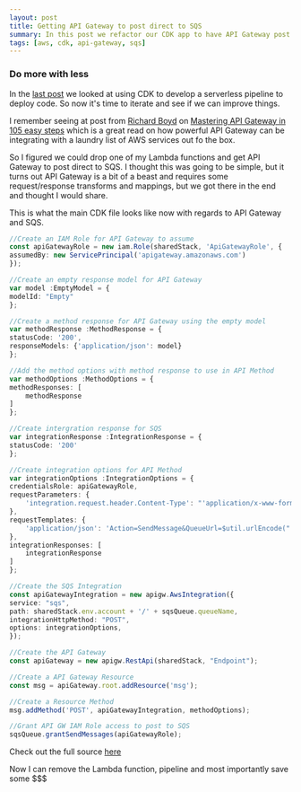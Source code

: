 ```yaml
---
layout: post
title: Getting API Gateway to post direct to SQS
summary: In this post we refactor our CDK app to have API Gateway post directly to SQS and remove the need for Lambda to do this.
tags: [aws, cdk, api-gateway, sqs]
---
```


### Do more with less

In the [last post] we looked at using CDK to develop a serverless pipeline to deploy code. So now it's time to iterate and see if we can improve things.

I remember seeing at post from [Richard Boyd] on [Mastering API Gateway in 105 easy steps] which is a great read on how powerful API Gateway can be integrating with a laundry list of AWS services out fo the box.

So I figured we could drop one of my Lambda functions and get API Gateway to post direct to SQS. I thought this was going to be simple, but it turns out API Gateway is a bit of a beast and requires some request/response transforms and mappings, but we got there in the end and thought I would share.

This is what the main CDK file looks like now with regards to API Gateway and SQS.

```typescript
//Create an IAM Role for API Gateway to assume
const apiGatewayRole = new iam.Role(sharedStack, 'ApiGatewayRole', {
assumedBy: new ServicePrincipal('apigateway.amazonaws.com')
});

//Create an empty response model for API Gateway
var model :EmptyModel = {
modelId: "Empty"
};

//Create a method response for API Gateway using the empty model
var methodResponse :MethodResponse = {
statusCode: '200',
responseModels: {'application/json': model}
};

//Add the method options with method response to use in API Method
var methodOptions :MethodOptions = {
methodResponses: [
    methodResponse
]
};

//Create intergration response for SQS
var integrationResponse :IntegrationResponse = {
statusCode: '200'
};

//Create integration options for API Method
var integrationOptions :IntegrationOptions = {
credentialsRole: apiGatewayRole,
requestParameters: {
    'integration.request.header.Content-Type': "'application/x-www-form-urlencoded'"
},
requestTemplates: {
    'application/json': 'Action=SendMessage&QueueUrl=$util.urlEncode("' + sqsQueue.queueUrl + '")&MessageBody=$util.urlEncode($input.body)'
},
integrationResponses: [
    integrationResponse
]
};

//Create the SQS Integration
const apiGatewayIntegration = new apigw.AwsIntegration({ 
service: "sqs",
path: sharedStack.env.account + '/' + sqsQueue.queueName,
integrationHttpMethod: "POST",
options: integrationOptions,
});

//Create the API Gateway
const apiGateway = new apigw.RestApi(sharedStack, "Endpoint");

//Create a API Gateway Resource
const msg = apiGateway.root.addResource('msg');

//Create a Resource Method
msg.addMethod('POST', apiGatewayIntegration, methodOptions);

//Grant API GW IAM Role access to post to SQS
sqsQueue.grantSendMessages(apiGatewayRole);
```

Check out the full source [here]

Now I can remove the Lambda function, pipeline and most importantly save some $$$

[last post]: https://msimpson.co.nz/AWS-CDK
[Richard Boyd]: https://twitter.com/rchrdbyd
[Mastering API Gateway in 105 easy steps]: https://rboyd.dev/e41a775d-3dd6-4a9f-ab45-b01f3bddab83
[here]: https://github.com/msimpsonnz/cdk-ci-cd